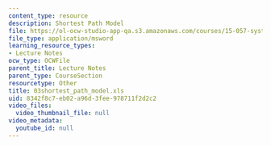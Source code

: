 ```yaml
---
content_type: resource
description: Shortest Path Model
file: https://ol-ocw-studio-app-qa.s3.amazonaws.com/courses/15-057-systems-optimization-spring-2003/8342f8c7eb02a96d3fee978711f2d2c2_03shortest_path_model.xls
file_type: application/msword
learning_resource_types:
- Lecture Notes
ocw_type: OCWFile
parent_title: Lecture Notes
parent_type: CourseSection
resourcetype: Other
title: 03shortest_path_model.xls
uid: 8342f8c7-eb02-a96d-3fee-978711f2d2c2
video_files:
  video_thumbnail_file: null
video_metadata:
  youtube_id: null
---
```

